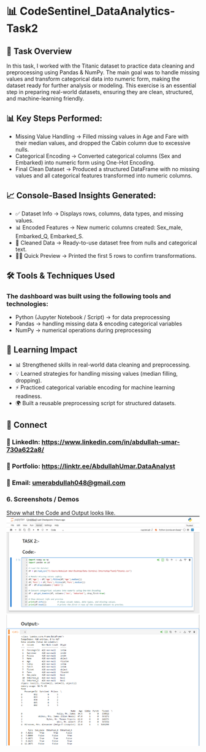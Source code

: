 # 📊 CodeSentinel_DataAnalytics-Task2

## 🧠 Task Overview
In this task, I worked with the Titanic dataset to practice data cleaning and preprocessing using Pandas & NumPy. The main goal was to handle missing values and transform categorical data into numeric form, making the dataset ready for further analysis or modeling. This exercise is an essential step in preparing real-world datasets, ensuring they are clean, structured, and machine-learning friendly.

## 📊 Key Steps Performed:
- Missing Value Handling → Filled missing values in Age and Fare with their median values, and dropped the Cabin column due to excessive nulls.
- Categorical Encoding → Converted categorical columns (Sex and Embarked) into numeric form using One-Hot Encoding.
- Final Clean Dataset → Produced a structured DataFrame with no missing values and all categorical features transformed into numeric columns.

## 📈 Console-Based Insights Generated:
- ✅ Dataset Info → Displays rows, columns, data types, and missing values.
- 📊 Encoded Features → New numeric columns created: Sex_male, Embarked_Q, Embarked_S.
- 📌 Cleaned Data → Ready-to-use dataset free from nulls and categorical text.
- 🧑‍💻 Quick Preview → Printed the first 5 rows to confirm transformations.


## 🛠 Tools & Techniques Used

### The dashboard was built using the following tools and technologies:
- Python (Jupyter Notebook / Script) → for data preprocessing
- Pandas → handling missing data & encoding categorical variables
- NumPy → numerical operations during preprocessing

## 🚀 Learning Impact
- 📊 Strengthened skills in real-world data cleaning and preprocessing.
- 💡 Learned strategies for handling missing values (median filling, dropping).
- ⚡ Practiced categorical variable encoding for machine learning readiness.
- 🌍 Built a reusable preprocessing script for structured datasets.

## 🔗 Connect
### 💼 LinkedIn: https://www.linkedin.com/in/abdullah-umar-730a622a8/
### 💼 Portfolio: https://linktr.ee/AbdullahUmar.DataAnalyst
### 📧 Email: umerabdullah048@gmail.com


### 6.	Screenshots / Demos
Show what the Code and Output looks like.
![Code Preview](https://github.com/Abdullah321Umar/CodeSentinel_DataAnalytics-Task2/blob/main/Task2(Code).png)
![Output Preview](https://github.com/Abdullah321Umar/CodeSentinel_DataAnalytics-Task2/blob/main/Task2%20(Output).png)
